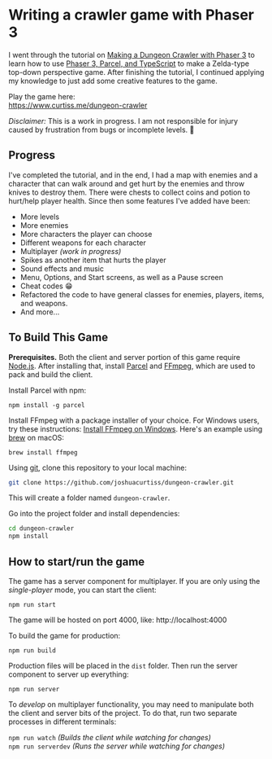 # Writing a crawler game with Phaser 3

I went through the tutorial on [Making a Dungeon Crawler with Phaser 3](https://www.youtube.com/watch?v=_fK6MVLPrMA)
to learn how to use [Phaser 3, Parcel, and TypeScript](https://github.com/ourcade/phaser3-parcel-template) to make a
Zelda-type top-down perspective game. After finishing the tutorial, I continued applying my knowledge to just add
some creative features to the game.

Play the game here:  
https://www.curtiss.me/dungeon-crawler 

*Disclaimer:* This is a work in progress. I am not responsible for injury caused by frustration from bugs or incomplete levels. 🤪

## Progress

I've completed the tutorial, and in the end, I had a map with enemies and a character that can walk around and get hurt by the enemies and throw knives to destroy them. There were chests to collect coins and potion to hurt/help player health. Since then some features I've added have been:

  * More levels 
  * More enemies
  * More characters the player can choose
  * Different weapons for each character 
  * Multiplayer *(work in progress)*
  * Spikes as another item that hurts the player
  * Sound effects and music
  * Menu, Options, and Start screens, as well as a Pause screen
  * Cheat codes 😁
  * Refactored the code to have general classes for enemies, players, items, and weapons. 
  * And more...

## To Build This Game

**Prerequisites.**
Both the client and server portion of this game require [Node.js](https://nodejs.org). After installing that, install [Parcel](https://parceljs.org/) and [FFmpeg](https://ffmpeg.org), which are used to pack and build the client.

Install Parcel with npm: 
```
npm install -g parcel
```

Install FFmpeg with a package installer of your choice. For Windows users, try these instructions: [Install FFmpeg on Windows](https://www.wikihow.com/Install-FFmpeg-on-Windows). Here's an example using [brew](https://brew.sh) on macOS:
```
brew install ffmpeg
```

Using [git](https://git-scm.com), clone this repository to your local machine:
```bash
git clone https://github.com/joshuacurtiss/dungeon-crawler.git
```

This will create a folder named `dungeon-crawler`.

Go into the project folder and install dependencies:

```bash
cd dungeon-crawler
npm install
```

## How to start/run the game

The game has a server component for multiplayer. If you are only using the *single-player* mode, you can start the client:

```
npm run start
```

The game will be hosted on port 4000, like: http://localhost:4000

To build the game for production:

```
npm run build
```

Production files will be placed in the `dist` folder. Then run the server component to server up everything: 

```
npm run server
```

To *develop* on multiplayer functionality, you may need to manipulate both the client and server bits of the project. To do that, run two separate processes in different terminals:

`npm run watch`       *(Builds the client while watching for changes)*  
`npm run serverdev`   *(Runs the server while watching for changes)*
